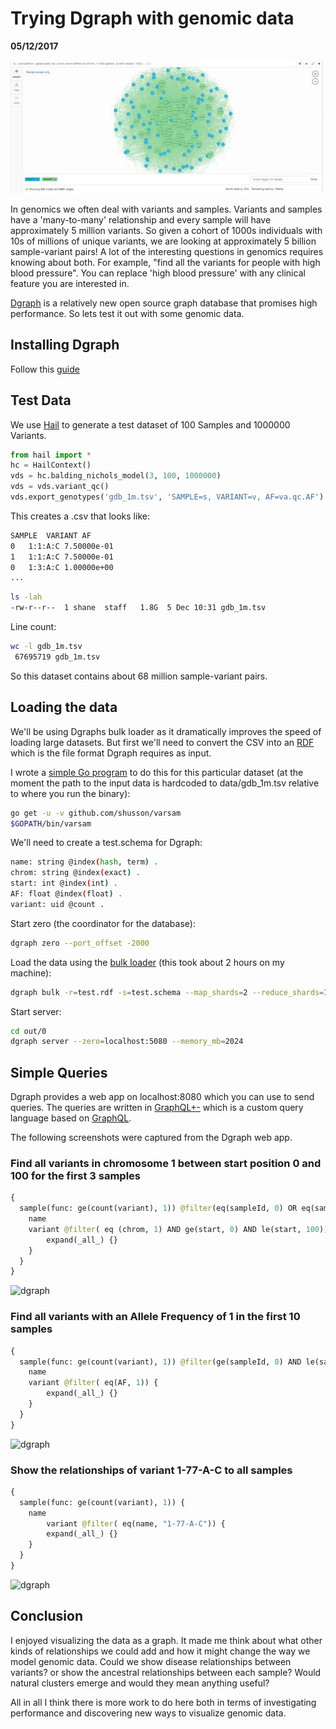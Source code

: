 # Trying Dgraph with genomic data

__05/12/2017__

![dgraph](/assets/dgb3.jpg)

In genomics we often deal with variants and samples. Variants and samples have a
'many-to-many' relationship and every sample will have approximately 5 million
variants. So given a cohort of 1000s individuals with 10s of
millions of unique variants, we are looking at approximately 5 billion
sample-variant pairs! A lot of the interesting questions in genomics requires
knowing about both. For example, "find all the variants for people with high blood pressure".
You can replace 'high blood pressure' with any clinical feature you are
interested in.

[Dgraph](https://github.com/dgraph-io/dgraph) is a relatively new open source
graph database that promises high performance. So lets test it out with some
genomic data.

## Installing Dgraph

Follow this [guide](https://docs.dgraph.io/get-started/)

## Test Data

We use [Hail](https://github.com/hail-is/hail) to generate a test dataset
of 100 Samples and 1000000 Variants.

```python
from hail import *
hc = HailContext()
vds = hc.balding_nichols_model(3, 100, 1000000)
vds = vds.variant_qc()
vds.export_genotypes('gdb_1m.tsv', 'SAMPLE=s, VARIANT=v, AF=va.qc.AF')
```

This creates a .csv that looks like:

```bash
SAMPLE	VARIANT	AF
0	1:1:A:C	7.50000e-01
1	1:1:A:C	7.50000e-01
0	1:3:A:C	1.00000e+00
...
```

```bash
ls -lah
-rw-r--r--  1 shane  staff   1.8G  5 Dec 10:31 gdb_1m.tsv
```

Line count:

```bash
wc -l gdb_1m.tsv
 67695719 gdb_1m.tsv
```

So this dataset contains about 68 million sample-variant pairs.

## Loading the data

We'll be using Dgraphs bulk loader as it dramatically improves the speed of loading
large datasets. But first we'll need to convert the CSV into an
[RDF](https://www.w3.org/TR/n-triples/#sec-literals) which is the file format
Dgraph requires as input.

I wrote a [simple Go program](https://github.com/shusson/varsam/blob/master/convert.go)
to do this for this particular dataset (at the moment the path to the input data is
  hardcoded to data/gdb_1m.tsv relative to where you run the binary):

```bash
go get -u -v github.com/shusson/varsam
$GOPATH/bin/varsam
```

We'll need to create a test.schema for Dgraph:

```bash
name: string @index(hash, term) .
chrom: string @index(exact) .
start: int @index(int) .
AF: float @index(float) .
variant: uid @count .
```

Start zero (the coordinator for the database):

```bash
dgraph zero --port_offset -2000
```

Load the data using the [bulk loader](https://docs.dgraph.io/deploy/#bulk-loader) (this took about 2 hours on my machine):

```bash
dgraph bulk -r=test.rdf -s=test.schema --map_shards=2 --reduce_shards=1 -z localhost:5080
```

Start server:

```bash
cd out/0
dgraph server --zero=localhost:5080 --memory_mb=2024
```

## Simple Queries

Dgraph provides a web app on localhost:8080 which you can use to
send queries. The queries are written in [GraphQL+-](https://tour.dgraph.io/)
which is a custom query language based on [GraphQL](http://graphql.org/learn/).

The following screenshots were captured from the Dgraph web app.

### Find all variants in chromosome 1 between start position 0 and 100 for the first 3 samples

```graphql
{
  sample(func: ge(count(variant), 1)) @filter(eq(sampleId, 0) OR eq(sampleId, 1) OR eq(sampleId, 3)) {
  	name
    variant @filter( eq (chrom, 1) AND ge(start, 0) AND le(start, 100)) {
    	expand(_all_) {}
  	}
  }
}
```

![dgraph](assets/dgb0.png)

### Find all variants with an Allele Frequency of 1 in the first 10 samples

```graphql
{
  sample(func: ge(count(variant), 1)) @filter(ge(sampleId, 0) AND le(sampleId, 10)) {
  	name
    variant @filter( eq(AF, 1)) {
    	expand(_all_) {}
  	}
  }
}
```

![dgraph](assets/dgb1.png)

### Show the relationships of variant 1-77-A-C to all samples

```graphql
{
  sample(func: ge(count(variant), 1)) {
  	name
		variant @filter( eq(name, "1-77-A-C")) {
    	expand(_all_) {}
  	}
  }
}
```

![dgraph](assets/dgb2.png)

## Conclusion

I enjoyed visualizing the data as a graph. It made me think about what other
kinds of relationships we could add and how it might change the way we model
genomic data. Could we show disease relationships between variants? or show the
ancestral relationships between each sample? Would natural clusters emerge and
would they mean anything useful?

All in all I think there is more work to do here both in terms of investigating performance and discovering new ways to visualize genomic data.
